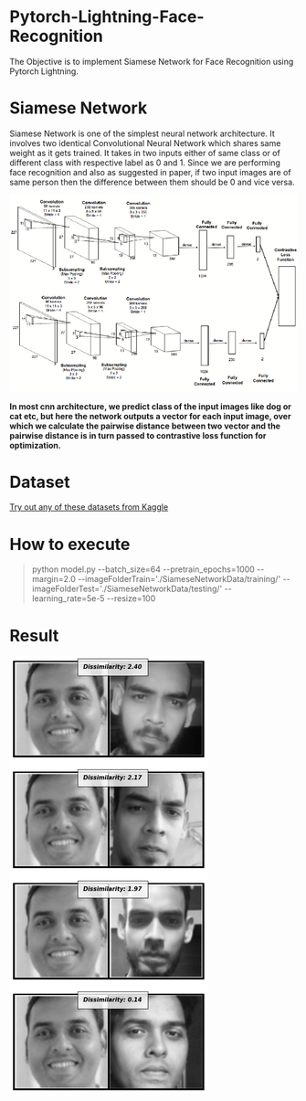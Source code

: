 # Pytorch-Lightning-Face-Recognition
The Objective is to implement Siamese Network for Face Recognition using Pytorch Lightning.

# Siamese Network
Siamese Network is one of the simplest neural network architecture. It involves two identical Convolutional Neural Network which shares same weight as it gets trained. It takes in two inputs either of same class or of different class with respective label as 0 and 1. Since we are performing face recognition and also as suggested in paper, if two input images are of same person then the difference between them should be 0 and vice versa.

![Siamese Network Architecture](/images/siamese_network.png)

**In most cnn architecture, we predict class of the input images like dog or cat etc, but here the network outputs a vector for each input image, over which we calculate the pairwise distance between two vector and the pairwise distance is in turn passed to contrastive loss function for optimization.**

# Dataset

[Try out any of these datasets from Kaggle](https://www.kaggle.com/c/deepfake-detection-challenge/discussion/121594)

# How to execute
  > python model.py --batch_size=64 --pretrain_epochs=1000 --margin=2.0 --imageFolderTrain='./SiameseNetworkData/training/' --imageFolderTest='./SiameseNetworkData/testing/' --learning_rate=5e-5 --resize=100

# Result
![Face Recognition](/images/siamese_result.png)

